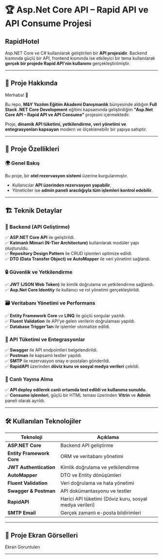 # 🏆 Asp.Net Core API – Rapid API ve API Consume Projesi

## RapidHotel  
Asp.NET Core ve C# kullanılarak geliştirilen bir **API projesidir**. Backend kısmında güçlü bir API, frontend kısmında ise etkileyici bir tema kullanılarak **gerçek bir projede Rapid API'nin kullanımı** gerçekleştirilmiştir.

---

## 🚀 Proje Hakkında  

Merhaba! 👋  

Bu repo, **M&Y Yazılım Eğitim Akademi Danışmanlık** bünyesinde aldığım **Full Stack .NET Core Development** eğitimi kapsamında geliştirdiğim **"Asp.Net Core API – Rapid API ve API Consume"** projesini içermektedir.  

Proje, **dinamik API tüketimi, yetkilendirme, veri yönetimi ve entegrasyonları kapsayan** modern ve ölçeklenebilir bir yapıya sahiptir.  

---

## 📌 Proje Özellikleri  

### 🌍 Genel Bakış  
Bu proje, bir **otel rezervasyon sistemi** üzerine kurgulanmıştır.  
- Kullanıcılar **API üzerinden rezervasyon yapabilir**,  
- Yöneticiler ise **admin paneli aracılığıyla tüm işlemleri kontrol edebilir**.  

---

## 🏗 Teknik Detaylar  

### 🎯 Backend (API Geliştirme)  
✅ **ASP.NET Core API** ile geliştirildi.  
✅ **Katmanlı Mimari (N-Tier Architecture)** kullanılarak modüler yapı oluşturuldu.  
✅ **Repository Design Pattern** ile CRUD işlemleri optimize edildi.  
✅ **DTO (Data Transfer Object) ve AutoMapper** ile veri yönetimi sağlandı.  

### 🔒 Güvenlik ve Yetkilendirme  
✅ **JWT (JSON Web Token)** ile kimlik doğrulama ve yetkilendirme sağlandı.  
✅ **Asp.Net Core Identity** ile kullanıcı ve rol yönetimi gerçekleştirildi.  

### 🗃 Veritabanı Yönetimi ve Performans  
✅ **Entity Framework Core** ve **LINQ** ile güçlü sorgular yazıldı.  
✅ **Fluent Validation** ile API'ye gelen verilerin doğrulaması yapıldı.  
✅ **Database Trigger’ları** ile işlemler otomatize edildi.  

### 🔗 API Tüketimi ve Entegrasyonlar  
✅ **Swagger** ile API endpointleri belgelendirildi.  
✅ **Postman** ile kapsamlı testler yapıldı.  
✅ **SMTP** ile rezervasyon onay e-postaları gönderildi.  
✅ **RapidAPI** üzerinden **döviz kuru ve sosyal medya verileri** çekildi.  

### 🚀 Canlı Yayına Alma  
✅ **API deploy edilerek canlı ortamda test edildi ve kullanıma sunuldu**.  
✅ **Consume işlemleri**, güçlü bir HTML teması üzerinden **Vitrin** ve **Admin** paneli olarak ayrıldı.  

---

## 🛠 Kullanılan Teknolojiler  

| Teknoloji | Açıklama |
|-----------|-------------|
| **ASP.NET Core** | Backend API geliştirme |
| **Entity Framework Core** | ORM ve veritabanı yönetimi |
| **JWT Authentication** | Kimlik doğrulama ve yetkilendirme |
| **AutoMapper** | DTO ve Entity dönüşümleri |
| **Fluent Validation** | Veri doğrulama ve hata yönetimi |
| **Swagger & Postman** | API dokümantasyonu ve testler |
| **RapidAPI** | Harici API tüketimi (Döviz kuru, sosyal medya verileri) |
| **SMTP Email** | Gerçek zamanlı e-posta bildirimleri |

---

## 📸 Proje Ekran Görselleri  

Ekran Goruntulerı

---
